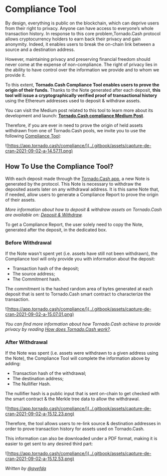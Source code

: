 # Compliance Tool

By design, everything is public on the blockchain, which can deprive users from their right to privacy. Anyone can have access to everyone’s whole transaction history. In response to this core problem,Tornado.Cash protocol allows cryptocurrency holders to earn back their privacy and gain anonymity. Indeed, it enables users to break the on-chain link between a source and a destination address.

However, maintaining privacy and preserving financial freedom should never come at the expense of non-compliance. The right of privacy lies in the ability to have control over the information we provide and to whom we provide it.

To this extent, **Tornado.Cash Compliance Tool enables users to prove the origin of their funds.** Thanks to the Note generated after each deposit, **this tool will issue a cryptographically verified proof of transactional history** using the Ethereum addresses used to deposit & withdraw assets.

You can visit the Medium post related to this tool to learn more about its development and launch: [**Tornado.Cash compliance Medium Post**](https://tornado-cash.medium.com/tornado-cash-compliance-9abbf254a370).

Therefore, if you are ever in need to prove the origin of held assets withdrawn from one of Tornado.Cash pools, we invite you to use the following [Compliance Tool](https://tornadocash.eth.link/compliance):

![https://app.tornado.cash/compliance/](../.gitbook/assets/capture-de-cran-2021-09-02-a-14.57.11.png)

## How To Use the Compliance Tool?

With each deposit made through the [Tornado.Cash app](https://tornadocash.eth.link), a new Note is generated by the protocol. This Note is necessary to withdraw the deposited assets later on any withdrawal address. It is this same Note that, if needed, allow users to generate a Compliance Report to prove the origin of their assets.

_More information about how to deposit & withdraw assets on Tornado.Cash are available on:_ [_Deposit & Withdraw_](deposit-withdraw.md)_._

To get a Compliance Report, the user solely need to copy the Note, generated after the deposit, in the dedicated box.

### Before Withdrawal

If the Note wasn't spent yet (i.e. assets have still not been withdrawn), the Compliance tool will only provide you with information about the deposit:

* Transaction hash of the deposit;
* The source address;
* The Commitment hash.

The commitment is the hashed random area of bytes generated at each deposit that is sent to Tornado.Cash smart contract to characterize the transaction.

![https://app.tornado.cash/compliance/](../.gitbook/assets/capture-de-cran-2021-09-02-a-15.07.01.png)

_You can find more information about how Tornado.Cash achieve to provide privacy by reading_ [_How does Tornado.Cash work?_](../general/how-does-tornado.cash-work.md)_._

### After Withdrawal

If the Note was spent (i.e. assets were withdrawn to a given address using the Note), the Compliance Tool will complete the information above by adding:

* Transaction hash of the withdrawal;
* The destination address;
* The Nullifier Hash.

The nullifier hash is a public input that is sent on-chain to get checked with the smart contract & the Merkle tree data to allow the withdrawal.

![https://app.tornado.cash/compliance/](../.gitbook/assets/capture-de-cran-2021-09-02-a-15.12.23.png)

Therefore, the tool allows users to re-link source & destination addresses in order to prove transaction history for assets used on Tornado.Cash.

This information can also be downloaded under a PDF format, making it is easier to get sent to any desired third part:

![https://app.tornado.cash/compliance/](../.gitbook/assets/capture-de-cran-2021-09-02-a-15.12.53.png)

_Written by_ [_@ayefda_](https://torn.community/u/ayefda)
